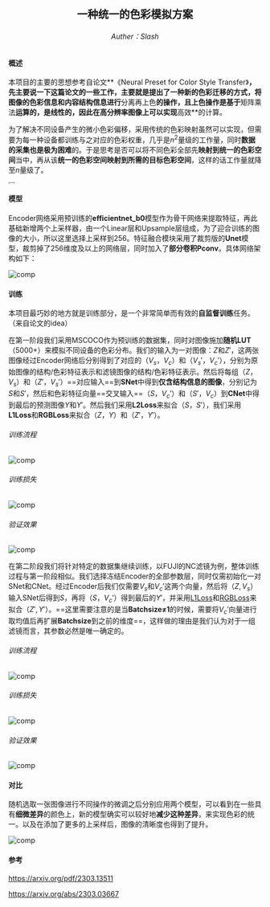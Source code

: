 

<center><h2>一种统一的色彩模拟方案</h2></center>

<center><h6>Auther：Slash</h6></center>

#### 概述

本项目的主要的思想参考自论文**《Neural Preset for Color Style Transfer》**，先主要说一下这篇论文的一些工作，主要就是提出了一种新的色彩迁移的方式，将图像的色彩信息和内容结构信息进行**分离再上色**的操作，且上色操作是基于**矩阵乘法**运算的，是线性的，因此在高分辨率图像上可以实现**高效**的计算。

为了解决不同设备产生的微小色彩偏移，采用传统的色彩映射虽然可以实现，但需要为每一种设备都训练与之对应的色彩权重，几乎是$n^2$量级的工作量，同时**数据的采集也是极为困难**的。于是思考是否可以将不同色彩全部先**映射到统一的色彩空间**当中，再从该**统一的色彩空间映射到所需的目标色彩空间**，这样的话工作量就降至$n$量级了。

<img src="src/comp.png" alt="comp" style="zoom: 25%;" />

#### 模型

Encoder网络采用预训练的**efficientnet_b0**模型作为骨干网络来提取特征，再此基础新增两个上采样器，由一个Linear层和Upsample层组成，为了迎合训练的图像的大小，所以这里选择上采样到256。特征融合模块采用了裁剪版的**Unet**模型，裁剪掉了256维度及以上的网络层，同时加入了**部分卷积Pconv**。具体网络架构如下：

![comp](src/model.png)

#### 训练

本项目最巧妙的地方就是训练部分，是一个非常简单而有效的**自监督训练**任务。（来自论文的idea）

在第一阶段我们采用MSCOCO作为预训练的数据集，同时对图像施加**随机LUT**（5000+）来模拟不同设备的色彩分布。我们的输入为一对图像：$Z$和$Z'$，这两张图像经过Encoder网络后分别得到了对应的$（V_s，V_c）$和$（V_s'，V_c'）$，分别为原始图像的结构/色彩特征表示和滤镜图像的结构/色彩特征表示。然后将每组$（Z，V_s）$和$（Z'，V_s'）$==对应输入==到**SNet**中得到**仅含结构信息的图像**，分别记为$S$和$S'$，然后和色彩特征向量==交叉输入==$（S，V_c'）$和$（S'，V_c）$到**CNet**中得到最后的预测图像$Y$和$Y'$。然后我们采用**L2Loss**来拟合$（S，S'）$，我们采用**L1Loss**和**RGBLoss**来拟合$（Z，Y）$和$（Z'，Y'）$。

###### 训练流程

![comp](src/train1.png)

###### 训练损失

<img src="src/loss1.png" alt="comp"  />

###### 验证效果

![comp](src/result1.png)

在第二阶段我们将针对特定的数据集继续训练，以FUJI的NC滤镜为例，整体训练过程与第一阶段相似。我们选择冻结Encoder的全部参数层，同时仅需初始化一对SNet和CNet。经过Encoder后我们仅需要$V_s$和$V_c'$这两个向量，然后将$（Z,V_s）$输入SNet后得到$S$，再将$（S，V_c'）$得到最后的$Y'$，并采用<u>L1Loss</u>和<u>RGBLoss</u>来拟合$（Z',Y'）$。==这里需要注意的是当**Batchsize≠1**的时候，需要将$V_c'$向量进行取均值后再扩展**Batchsize**到之前的维度==，这样做的理由是我们认为对于一组滤镜而言，其参数必然是唯一确定的。

###### 训练流程

![comp](src/train2.png)

###### 训练损失

<img src="src/loss2.png" alt="comp"  />

###### 验证效果

![comp](src/result2.png)

#### 对比

随机选取一张图像进行不同操作的微调之后分别应用两个模型，可以看到在一些具有**细微差异**的颜色上，新的模型确实可以较好地**减少这种差异**，来实现色彩的统一。以及在添加了更多的上采样后，图像的清晰度也得到了提升。

![comp](src/exp.png)

#### 参考

https://arxiv.org/pdf/2303.13511

https://arxiv.org/abs/2303.03667